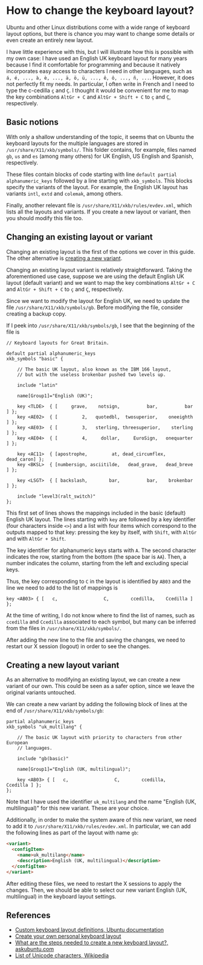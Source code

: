 # How to change the keyboard layout?

Ubuntu and other Linux distributions come with a wide range of keyboard layout options, but there is chance you may want to change some details or even create an entirely new layout.

I have little experience with this, but I will illustrate how this is possible with my own case: I have used an English UK keyboard layout for many years because I find it comfortable for programming and because it natively incorporates easy access to characters I need in other languages, such as `á, é, ..., à, è, ..., ä, ö, ü, ..., ê, ô, ..., ñ, ...`. However, it does not perfectly fit my needs. In particular, I often write in French and I need to type the c-cedilla `ç` and `Ç`. I thought it would be convenient for me to map the key combinations `AltGr + C` and `AltGr + Shift + C` to `ç` and `Ç`, respectively.

## Basic notions

With only a shallow understanding of the topic, it seems that on Ubuntu the keyboard layouts for the multiple languages are stored in `/usr/share/X11/xkb/symbols/`. This folder contains, for example, files named `gb`, `us` and `es` (among many others) for UK English, US English and Spanish, respectively.

These files contain blocks of code starting with line `default partial alphanumeric_keys` followed by a line starting with `xkb_symbols`. This blocks specify the variants of the layout. For example, the English UK layout has variants `intl`, `extd` and `colemak`, among others.

Finally, another relevant file is `/usr/share/X11/xkb/rules/evdev.xml`, which lists all the layouts and variants. If you create a new layout or variant, then you should modify this file too.

## Changing an existing layout or variant

Changing an existing layout is the first of the options we cover in this guide. The other alternative is [creating a new variant](#creating-a-new-layout-variant).

Changing an existing layout variant is relatively straightforward. Taking the aforementioned use case, suppose we are using the default English UK layout (default variant) and we want to map the key combinations `AltGr + C` and `AltGr + Shift + C` to `ç` and `Ç`, respectively.

Since we want to modify the layout for English UK, we need to update the file `/usr/share/X11/xkb/symbols/gb`. Before modifying the file, consider creating a backup copy.

If I peek into `/usr/share/X11/xkb/symbols/gb`, I see that the beginning of the file is

```
// Keyboard layouts for Great Britain.

default partial alphanumeric_keys
xkb_symbols "basic" {

    // The basic UK layout, also known as the IBM 166 layout,
    // but with the useless brokenbar pushed two levels up.

    include "latin"

    name[Group1]="English (UK)";

    key <TLDE>	{ [     grave,    notsign,          bar,          bar ]	};
    key <AE02>	{ [         2,   quotedbl,  twosuperior,    oneeighth ]	};
    key <AE03>	{ [         3,   sterling, threesuperior,    sterling ]	};
    key <AE04>	{ [         4,     dollar,     EuroSign,   onequarter ]	};

    key <AC11>	{ [apostrophe,         at, dead_circumflex, dead_caron]	};
    key <BKSL>	{ [numbersign, asciitilde,   dead_grave,   dead_breve ]	};

    key <LSGT>	{ [ backslash,        bar,          bar,    brokenbar ]	};

    include "level3(ralt_switch)"
};
```

This first set of lines shows the mappings included in the basic (default) English UK layout. The lines starting with `key` are followed by a key identifier (four characters inside `<>`) and a list with four items which correspond to the outputs mapped to that key: pressing the key by itself, with `Shift`, with `AltGr` and with `AltGr + Shift`.

The key identifier for alphanumeric keys starts with `A`. The second character indicates the row, starting from the bottom (the space bar is `AA`). Then, a number indicates the column, starting from the left and excluding special keys.

Thus, the key corresponding to `C` in the layout is identified by `AB03` and the line we need to add to the list of mappings is 

```
key <AB03> { [   c,                 C,        ccedilla,    Ccedilla ] };
```

At the time of writing, I do not know where to find the list of names, such as `ccedilla` and `Ccedilla` associated to each symbol, but many can be inferred from the files in `/usr/share/X11/xkb/symbols/`.

After adding the new line to the file and saving the changes, we need to restart our X session (logout) in order to see the changes.


## Creating a new layout variant

As an alternative to modifying an existing layout, we can create a new variant of our own. This could be seen as a safer option, since we leave the original variants untouched.

We can create a new variant by adding the following block of lines at the end of `/usr/share/X11/xkb/symbols/gb`:

```
partial alphanumeric_keys
xkb_symbols "uk_multilang" {

    // The basic UK layout with priority to characters from other European
    // languages.

    include "gb(basic)"

    name[Group1]="English (UK, multilingual)";

    key <AB03> { [   c,                 C,        ccedilla,    Ccedilla ] };
};
```

Note that I have used the identifier `uk_multilang` and the name "English (UK, multilingual)" for this new variant. These are your choice.

Additionally, in order to make the system aware of this new variant, we need to add it to `/usr/share/X11/xkb/rules/evdev.xml`. In particular, we can add the following lines as part of the layout with name `gb`:

```html
<variant>
  <configItem>
    <name>uk_multilang</name>
    <description>English (UK, multilingual)</description>
  </configItem>
</variant>
```

After editing these files, we need to restart the X sessions to apply the changes. Then, we should be able to select our new variant English (UK, multilingual) in the keyboard layout settings.

## References

- [Custom keyboard layout definitions, Ubuntu documentation](https://help.ubuntu.com/community/Custom%20keyboard%20layout%20definitions)
- [Create your own personal keyboard layout](https://ubuntuforums.org/showthread.php?t=188761&p=1092145#post1092145)
- [What are the steps needed to create a new keyboard layout?, askubuntu.com](https://askubuntu.com/questions/510024/what-are-the-steps-needed-to-create-a-new-keyboard-layout)
- [List of Unicode characters, Wikipedia](https://en.wikipedia.org/wiki/List_of_Unicode_characters)
